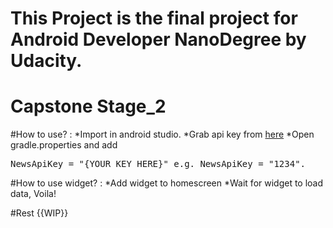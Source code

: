 # This Project is the final project for Android Developer NanoDegree by Udacity.
# Capstone Stage_2

#How to use? :
*Import in android studio.
*Grab api key from <a href="newsapi.org">here</a>
*Open gradle.properties and add <pre>NewsApiKey = "{YOUR_KEY_HERE}"  e.g.  NewsApiKey = "1234".</pre>


#How to use widget? :
*Add widget to homescreen
*Wait for widget to load data, Voila!

#Rest {{WIP}}